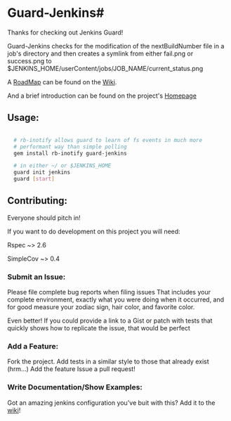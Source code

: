 # Guard-Jenkins#

Thanks for checking out Jenkins Guard!

Guard-Jenkins checks for the modification of the nextBuildNumber file in
a job's directory and then creates a symlink from either fail.png or
success.png to $JENKINS_HOME/userContent/jobs/JOB_NAME/current_status.png

A
[RoadMap](https://github.com/justinstoller/guard-jenkins/wiki/Road-Map)
can be found on the
[Wiki](https://github.com/justinstoller/guard-jenkins/wiki/Home).

And a brief introduction can be found on the project's
[Homepage](https://justinstoller.github.com/guard-jenkins)

## Usage: ##

```bash

  # rb-inotify allows guard to learn of fs events in much more
  # performant way than simple polling
  gem install rb-inotify guard-jenkins

  # in either ~/ or $JENKINS_HOME
  guard init jenkins
  guard [start]

```

## Contributing: ##
Everyone should pitch in!

If you want to do development on this project you will need:

Rspec ~> 2.6

SimpleCov ~> 0.4

### Submit an Issue: ###
Please file complete bug reports when filing issues
That includes your complete environment,
exactly what you were doing when it occurred,
and for good measure your zodiac sign, hair color, and favorite color.

Even better! If you could provide a link to a Gist or patch with tests
that quickly shows how to replicate the issue, that would be
perfect

### Add a Feature: ###
Fork the project.
Add tests in a similar style to those that already exist (hrm...)
Add the feature
Issue a pull request!

### Write Documentation/Show Examples: ###
Got an amazing jenkins configuration you've buit with this?
Add it to the
[wiki](https://github.com/justinstoller/guard-jenkins/wiki/Projects-Using)!

